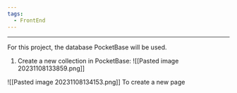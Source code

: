 ```yaml
---
tags:
  - FrontEnd
---
```

___
For this project, the database <a link="[https://pocketbase.io/](https://www.youtube.com/redirect?event=video_description&redir_token=QUFFLUhqa2k3ZEd1VDNWLTlsVklQc0NTZ1FiR1QxZF9WQXxBQ3Jtc0tsRTBQNnBORjBtc2lnTXA1U3JjR3ZXOFZ0cVplM1dmZWQzeU1vMnN1M2dYRHVqOE9wTkNBWndXcGltb0dZYmExMGZRQWhHT3VFLU1ReG9kckVNWWJGXzZtX08zT3hxWGlSazV0a1ppRGpCdjZWRTVMUQ&q=https%3A%2F%2Fpocketbase.io%2F&v=__mSgDEOyv8)">PocketBase</a> will be used.
1. Create a new collection in PocketBase:
![[Pasted image 20231108133859.png]]

![[Pasted image 20231108134153.png]]
To create  a new page